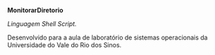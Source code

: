 <b>MonitorarDiretorio</b>

<i>Linguagem Shell Script.</i>

Desenvolvido para a aula de laboratório de sistemas operacionais da Universidade do Vale do Rio dos Sinos. 


